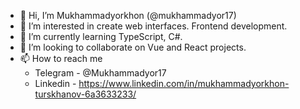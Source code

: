 - 👋 Hi, I’m Mukhammadyorkhon (@mukhammadyor17)
- 👀 I’m interested in create web interfaces. Frontend development.
- 🌱 I’m currently learning TypeScript, C#.
- 💞️ I’m looking to collaborate on Vue and React projects.
- 📫 How to reach me 
   - Telegram - @Mukhammadyor17
   - Linkedin - https://www.linkedin.com/in/mukhammadyorkhon-turskhanov-6a3633233/

<!---
mukhammadyor17/mukhammadyor17 is a ✨ special ✨ repository because its `README.md` (this file) appears on your GitHub profile.
You can click the Preview link to take a look at your changes.
--->
